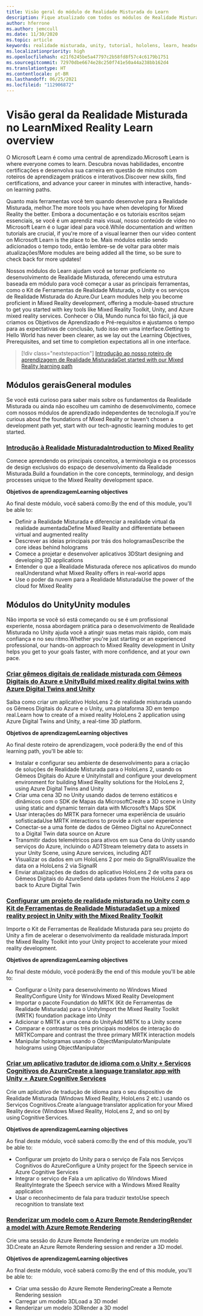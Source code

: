 ```yaml
---
title: Visão geral do módulo de Realidade Misturada do Learn
description: Fique atualizado com todos os módulos de Realidade Misturada disponível hospedados na plataforma Microsoft Learn.
author: hferrone
ms.author: jemccull
ms.date: 11/30/2020
ms.topic: article
keywords: realidade misturada, unity, tutorial, hololens, learn, headset de realidade misturada, headset do windows mixed reality, headset de realidade virtual, o que é a realidade virtual, o que é a realidade aumentada, MRTK, kit de ferramentas de realidade misturada, tradução de linguagem, Azure, serviços cognitivos do Azure, Microsoft Learn
ms.localizationpriority: high
ms.openlocfilehash: e21f6245be5a47797c2b58fd8f57c4c6179b1751
ms.sourcegitcommit: 72970dbe6674e28c250f741e50a44a238bb162d4
ms.translationtype: HT
ms.contentlocale: pt-BR
ms.lasthandoff: 06/25/2021
ms.locfileid: "112906872"
---
```

# <a name="mixed-reality-learn-overview"></a><span data-ttu-id="a5711-104">Visão geral da Realidade Misturada no Learn</span><span class="sxs-lookup"><span data-stu-id="a5711-104">Mixed Reality Learn overview</span></span>

<span data-ttu-id="a5711-105">O Microsoft Learn é como uma central de aprendizado.</span><span class="sxs-lookup"><span data-stu-id="a5711-105">Microsoft Learn is where everyone comes to learn.</span></span> <span data-ttu-id="a5711-106">Descubra novas habilidades, encontre certificações e desenvolva sua carreira em questão de minutos com 	roteiros de aprendizagem práticos e interativos.</span><span class="sxs-lookup"><span data-stu-id="a5711-106">Discover new skills, find certifications, and advance your career in minutes with interactive, hands-on learning paths.</span></span> 

<span data-ttu-id="a5711-107">Quanto mais ferramentas você tem quando desenvolve para a Realidade Misturada, melhor.</span><span class="sxs-lookup"><span data-stu-id="a5711-107">The more tools you have when developing for Mixed Reality the better.</span></span> <span data-ttu-id="a5711-108">Embora a documentação e os tutoriais escritos sejam essenciais, se você é um aprendiz mais visual, nosso conteúdo de vídeo no Microsoft Learn é o lugar ideal para você.</span><span class="sxs-lookup"><span data-stu-id="a5711-108">While documentation and written tutorials are crucial, if you're more of a visual learner then our video content on Microsoft Learn is the place to be.</span></span> <span data-ttu-id="a5711-109">Mais módulos estão sendo adicionados o tempo todo, então lembre-se de voltar para obter mais atualizações!</span><span class="sxs-lookup"><span data-stu-id="a5711-109">More modules are being added all the time, so be sure to check back for more updates!</span></span>

<span data-ttu-id="a5711-110">Nossos módulos do Learn ajudam você se tornar proficiente no desenvolvimento de Realidade Misturada, oferecendo uma estrutura baseada em módulo para você começar a usar as principais ferramentas, como o Kit de Ferramentas de Realidade Misturada, o Unity e os serviços de Realidade Misturada do Azure.</span><span class="sxs-lookup"><span data-stu-id="a5711-110">Our Learn modules help you become proficient in Mixed Reality development, offering a module-based structure to get you started with key tools like Mixed Reality Toolkit, Unity, and Azure mixed reality services.</span></span> <span data-ttu-id="a5711-111">Conhecer o Olá, Mundo nunca foi tão fácil, já que criamos os Objetivos de Aprendizado e Pré-requisitos e ajustamos o tempo para as expectativas de conclusão, tudo isso em uma interface.</span><span class="sxs-lookup"><span data-stu-id="a5711-111">Getting to Hello World has never been clearer, as we lay out the Learning Objectives, Prerequisites, and set time to completion expectations all in one interface.</span></span> 

> [!div class="nextstepaction"]
> [<span data-ttu-id="a5711-112">Introdução ao nosso roteiro de aprendizagem de Realidade Misturada</span><span class="sxs-lookup"><span data-stu-id="a5711-112">Get started with our Mixed Reality learning path</span></span>](/learn/browse/?terms=mixed+reality)

## <a name="general-modules"></a><span data-ttu-id="a5711-113">Módulos gerais</span><span class="sxs-lookup"><span data-stu-id="a5711-113">General modules</span></span>

<span data-ttu-id="a5711-114">Se você está curioso para saber mais sobre os fundamentos da Realidade Misturada ou ainda não escolheu um caminho de desenvolvimento, comece com nossos módulos de aprendizado independentes de tecnologia.</span><span class="sxs-lookup"><span data-stu-id="a5711-114">If you're curious about the foundations of Mixed Reality or haven't chosen a development path yet, start with our tech-agnostic learning modules to get started.</span></span>

### <a name="introduction-to-mixed-reality"></a>[<span data-ttu-id="a5711-115">Introdução à Realidade Misturada</span><span class="sxs-lookup"><span data-stu-id="a5711-115">Introduction to Mixed Reality</span></span>](/learn/modules/intro-to-mixed-reality/)

<span data-ttu-id="a5711-116">Comece aprendendo os principais conceitos, a terminologia e os processos de design exclusivos do espaço de desenvolvimento da Realidade Misturada.</span><span class="sxs-lookup"><span data-stu-id="a5711-116">Build a foundation in the core concepts, terminology, and design processes unique to the Mixed Reality development space.</span></span>

<span data-ttu-id="a5711-117">**Objetivos de aprendizagem**</span><span class="sxs-lookup"><span data-stu-id="a5711-117">**Learning objectives**</span></span>

<span data-ttu-id="a5711-118">Ao final deste módulo, você saberá como:</span><span class="sxs-lookup"><span data-stu-id="a5711-118">By the end of this module, you'll be able to:</span></span>

* <span data-ttu-id="a5711-119">Definir a Realidade Misturada e diferenciar a realidade virtual da realidade aumentada</span><span class="sxs-lookup"><span data-stu-id="a5711-119">Define Mixed Reality and differentiate between virtual and augmented reality</span></span>
* <span data-ttu-id="a5711-120">Descrever as ideias principais por trás dos hologramas</span><span class="sxs-lookup"><span data-stu-id="a5711-120">Describe the core ideas behind holograms</span></span>
* <span data-ttu-id="a5711-121">Comece a projetar e desenvolver aplicativos 3D</span><span class="sxs-lookup"><span data-stu-id="a5711-121">Start designing and developing 3D applications</span></span>
* <span data-ttu-id="a5711-122">Entender o que a Realidade Misturada oferece nos aplicativos do mundo real</span><span class="sxs-lookup"><span data-stu-id="a5711-122">Understand what Mixed Reality offers in real-world apps</span></span>
* <span data-ttu-id="a5711-123">Use o poder da nuvem para a Realidade Misturada</span><span class="sxs-lookup"><span data-stu-id="a5711-123">Use the power of the cloud for Mixed Reality</span></span>

## <a name="unity-modules"></a><span data-ttu-id="a5711-124">Módulos do Unity</span><span class="sxs-lookup"><span data-stu-id="a5711-124">Unity modules</span></span>

<span data-ttu-id="a5711-125">Não importa se você só está começando ou se é um profissional experiente, nossa abordagem prática para o desenvolvimento de Realidade Misturada no Unity ajuda você a atingir suas metas mais rápido, com mais confiança e no seu ritmo.</span><span class="sxs-lookup"><span data-stu-id="a5711-125">Whether you're just starting or an experienced professional, our hands-on approach to Mixed Reality development in Unity helps you get to your goals faster, with more confidence, and at your own pace.</span></span>

### <a name="build-mixed-reality-digital-twins-with-azure-digital-twins-and-unity"></a>[<span data-ttu-id="a5711-126">Criar gêmeos digitais de realidade misturada com Gêmeos Digitais do Azure e Unity</span><span class="sxs-lookup"><span data-stu-id="a5711-126">Build mixed reality digital twins with Azure Digital Twins and Unity</span></span>](/learn/paths/build-mixed-reality-azure-digital-twins-unity/)

<span data-ttu-id="a5711-127">Saiba como criar um aplicativo HoloLens 2 de realidade misturada usando os Gêmeos Digitais do Azure e o Unity, uma plataforma 3D em tempo real.</span><span class="sxs-lookup"><span data-stu-id="a5711-127">Learn how to create of a mixed reality HoloLens 2 application using Azure Digital Twins and Unity, a real-time 3D platform.</span></span>

<span data-ttu-id="a5711-128">**Objetivos de aprendizagem**</span><span class="sxs-lookup"><span data-stu-id="a5711-128">**Learning objectives**</span></span>

<span data-ttu-id="a5711-129">Ao final deste roteiro de aprendizagem, você poderá:</span><span class="sxs-lookup"><span data-stu-id="a5711-129">By the end of this learning path, you'll be able to:</span></span>

* <span data-ttu-id="a5711-130">Instalar e configurar seu ambiente de desenvolvimento para a criação de soluções de Realidade Misturada para o HoloLens 2, usando os Gêmeos Digitais do Azure e Unity</span><span class="sxs-lookup"><span data-stu-id="a5711-130">Install and configure your development environment for building Mixed Reality solutions for the HoloLens 2, using Azure Digital Twins and Unity</span></span>
* <span data-ttu-id="a5711-131">Criar uma cena 3D no Unity usando dados de terreno estáticos e dinâmicos com o SDK de Mapas da Microsoft</span><span class="sxs-lookup"><span data-stu-id="a5711-131">Create a 3D scene in Unity using static and dynamic terrain data with Microsoft’s Maps SDK</span></span>
* <span data-ttu-id="a5711-132">Usar interações do MRTK para fornecer uma experiência de usuário sofisticada</span><span class="sxs-lookup"><span data-stu-id="a5711-132">Use MRTK interactions to provide a rich user experience</span></span>
* <span data-ttu-id="a5711-133">Conectar-se a uma fonte de dados de Gêmeo Digital no Azure</span><span class="sxs-lookup"><span data-stu-id="a5711-133">Connect to a Digital Twin data source on Azure</span></span>
* <span data-ttu-id="a5711-134">Transmitir dados telemétricos para ativos em sua Cena do Unity usando serviços do Azure, incluindo o ADT</span><span class="sxs-lookup"><span data-stu-id="a5711-134">Stream telemetry data to assets in your Unity Scene, using Azure services, including ADT</span></span>
* <span data-ttu-id="a5711-135">Visualizar os dados em um HoloLens 2 por meio do SignalR</span><span class="sxs-lookup"><span data-stu-id="a5711-135">Visualize the data on a HoloLens 2 via SignalR</span></span>
* <span data-ttu-id="a5711-136">Enviar atualizações de dados do aplicativo HoloLens 2 de volta para os Gêmeos Digitais do Azure</span><span class="sxs-lookup"><span data-stu-id="a5711-136">Send data updates from the HoloLens 2 app back to Azure Digital Twin</span></span>

### <a name="set-up-a-mixed-reality-project-in-unity-with-the-mixed-reality-toolkit"></a>[<span data-ttu-id="a5711-137">Configurar um projeto de realidade misturada no Unity com o Kit de Ferramentas de Realidade Misturada</span><span class="sxs-lookup"><span data-stu-id="a5711-137">Set up a mixed reality project in Unity with the Mixed Reality Toolkit</span></span>](/learn/modules/mixed-reality-toolkit-project-unity/)

<span data-ttu-id="a5711-138">Importe o Kit de Ferramentas de Realidade Misturada para seu projeto do Unity a fim de acelerar o desenvolvimento da realidade misturada.</span><span class="sxs-lookup"><span data-stu-id="a5711-138">Import the Mixed Reality Toolkit into your Unity project to accelerate your mixed reality development.</span></span>

<span data-ttu-id="a5711-139">**Objetivos de aprendizagem**</span><span class="sxs-lookup"><span data-stu-id="a5711-139">**Learning objectives**</span></span>

<span data-ttu-id="a5711-140">Ao final deste módulo, você poderá:</span><span class="sxs-lookup"><span data-stu-id="a5711-140">By the end of this module you'll be able to:</span></span>

* <span data-ttu-id="a5711-141">Configurar o Unity para desenvolvimento no Windows Mixed Reality</span><span class="sxs-lookup"><span data-stu-id="a5711-141">Configure Unity for Windows Mixed Reality Development</span></span>
* <span data-ttu-id="a5711-142">Importar o pacote Foundation do MRTK (Kit de Ferramentas de Realidade Misturada) para o Unity</span><span class="sxs-lookup"><span data-stu-id="a5711-142">Import the Mixed Reality Toolkit (MRTK) foundation package into Unity</span></span>
* <span data-ttu-id="a5711-143">Adicionar o MRTK a uma cena do Unity</span><span class="sxs-lookup"><span data-stu-id="a5711-143">Add MRTK to a Unity scene</span></span>
* <span data-ttu-id="a5711-144">Comparar e contrastar os três principais modelos de interação do MRTK</span><span class="sxs-lookup"><span data-stu-id="a5711-144">Compare and contrast the three primary MRTK interaction models</span></span>
* <span data-ttu-id="a5711-145">Manipular hologramas usando o ObjectManipulator</span><span class="sxs-lookup"><span data-stu-id="a5711-145">Manipulate holograms using ObjectManipulator</span></span>

### <a name="create-a-language-translator-app-with-unity--azure-cognitive-services"></a>[<span data-ttu-id="a5711-146">Criar um aplicativo tradutor de idioma com o Unity + Serviços Cognitivos do Azure</span><span class="sxs-lookup"><span data-stu-id="a5711-146">Create a language translator app with Unity + Azure Cognitive Services</span></span>](/learn/modules/create-language-translator-mixed-reality-application-unity-azure-cognitive-services/)

<span data-ttu-id="a5711-147">Crie um aplicativo de tradução de idioma para o seu dispositivo de Realidade Misturada (Windows Mixed Reality, HoloLens 2 etc.) usando os Serviços Cognitivos.</span><span class="sxs-lookup"><span data-stu-id="a5711-147">Create a language translator application for your Mixed Reality device (Windows Mixed Reality, HoloLens 2, and so on) by using Cognitive Services.</span></span>

<span data-ttu-id="a5711-148">**Objetivos de aprendizagem**</span><span class="sxs-lookup"><span data-stu-id="a5711-148">**Learning objectives**</span></span>

<span data-ttu-id="a5711-149">Ao final deste módulo, você saberá como:</span><span class="sxs-lookup"><span data-stu-id="a5711-149">By the end of this module, you'll be able to:</span></span>

* <span data-ttu-id="a5711-150">Configurar um projeto do Unity para o serviço de Fala nos Serviços Cognitivos do Azure</span><span class="sxs-lookup"><span data-stu-id="a5711-150">Configure a Unity project for the Speech service in Azure Cognitive Services</span></span>
* <span data-ttu-id="a5711-151">Integrar o serviço de Fala a um aplicativo do Windows Mixed Reality</span><span class="sxs-lookup"><span data-stu-id="a5711-151">Integrate the Speech service with a Windows Mixed Reality application</span></span>
* <span data-ttu-id="a5711-152">Usar o reconhecimento de fala para traduzir texto</span><span class="sxs-lookup"><span data-stu-id="a5711-152">Use speech recognition to translate text</span></span>

### <a name="render-a-model-with-azure-remote-rendering"></a>[<span data-ttu-id="a5711-153">Renderizar um modelo com o Azure Remote Rendering</span><span class="sxs-lookup"><span data-stu-id="a5711-153">Render a model with Azure Remote Rendering</span></span>](/learn/modules/render-model-azure-remote-rendering-unity/)

<span data-ttu-id="a5711-154">Crie uma sessão do Azure Remote Rendering e renderize um modelo 3D.</span><span class="sxs-lookup"><span data-stu-id="a5711-154">Create an Azure Remote Rendering session and render a 3D model.</span></span>

<span data-ttu-id="a5711-155">**Objetivos de aprendizagem**</span><span class="sxs-lookup"><span data-stu-id="a5711-155">**Learning objectives**</span></span>

<span data-ttu-id="a5711-156">Ao final deste módulo, você saberá como:</span><span class="sxs-lookup"><span data-stu-id="a5711-156">By the end of this module, you'll be able to:</span></span>

* <span data-ttu-id="a5711-157">Criar uma sessão do Azure Remote Rendering</span><span class="sxs-lookup"><span data-stu-id="a5711-157">Create a Remote Rendering session</span></span>
* <span data-ttu-id="a5711-158">Carregar um modelo 3D</span><span class="sxs-lookup"><span data-stu-id="a5711-158">Load a 3D model</span></span>
* <span data-ttu-id="a5711-159">Renderizar um modelo 3D</span><span class="sxs-lookup"><span data-stu-id="a5711-159">Render a 3D model</span></span>